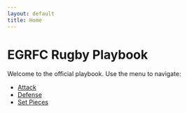 ```yaml
---
layout: default
title: Home
---
```


# EGRFC Rugby Playbook

Welcome to the official playbook. Use the menu to navigate:

- [Attack](pages/attack.html)
- [Defense](pages/defense.html)
- [Set Pieces](pages/set-pieces.html)
